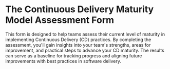 # The Continuous Delivery Maturity Model Assessment Form

This form is designed to help teams assess their current level of maturity in
implementing Continuous Delivery (CD) practices. By completing the assessment,
you'll gain insights into your team's strengths, areas for improvement, and
practical steps to advance your CD maturity. The results can serve as a
baseline for tracking progress and aligning future improvements with best
practices in software delivery.
